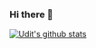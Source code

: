 ### Hi there 👋

<!--
**uditjaitly/UditJaitly** is a ✨ _special_ ✨ repository because its `README.md` (this file) appears on your GitHub profile.

Here are some ideas to get you started:

- 🔭 I’m currently working on ...
- 🌱 I’m currently learning ...
- 👯 I’m looking to collaborate on ...
- 🤔 I’m looking for help with ...
- 💬 Ask me about ...
- 📫 How to reach me: ...
- 😄 Pronouns: ...
- ⚡ Fun fact: ...
-->

[![Udit's github stats](https://github-readme-stats.vercel.app/api?username=uditjaitly)](https://github.com/anuraghazra/github-readme-stats)

